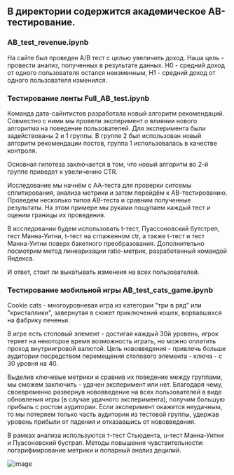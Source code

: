 ## В директории содержится академическое АВ-тестирование.

### AB_test_revenue.ipynb

На сайте был проведен А/В тест с целью увеличить доход. Наша цель - провести анализ, полученных в результате данных.
Н0 - средний доход от одного пользователя остался неизменным, Н1 - средний доход от одного пользователя изменился.

### Тестирование ленты Full_AB_test.ipynb

Команда дата-сайнтистов разработала новый алгоритм рекомендаций. Совместно с ними мы провели эксперимент о влиянии нового алгоритма на поведение пользователей. Для эксперимента были задействованы 2 и 1 группы. В группе 2 был использован новый алгоритм рекомендации постов, группа 1 использовалась в качестве контроля.

Основная гипотеза заключается в том, что новый алгоритм во 2-й группе приведет к увеличению CTR.

Исследование мы начнём с АА-теста для проверки ситсемы сплитирования, анализа метрики и затем перейдём к АВ-тестированию. Проведем несколько типов АВ-теста и сравним полученные результаты. На этом примере мы руками пощупаем каждый тест и оценим границы их проведения.

В исследовании будем использовать t-тест, Пуассоновский бутстреп, тест Манна-Уитни, t-тест на сглаженном ctr, а также t-тест и тест Манна-Уитни поверх бакетного преобразования. Дополнительно посмотрим метод линеаризации ratio-метрик, разработанный командой Яндекса.

И ответ, стоит ли выкатывать изменеия на всех пользователей.

### Тестирование мобильной игры AB_test_cats_game.ipynb

Cookie cats - многоуровневая игра из категории "три в ряд" или "кристаллики", завернутая в сюжет приключений кошек, ворвавшихся на фабрику печенья.

В игре есть стоповый элемент - достигая каждый 30й уровень, игрок теряет на некоторое время возможность играть, но можно оплатить проход внутриигровой валютой. Цель нововведения - привлечь больше аудитории посредством перемещения стопового элемента - ключа - с 30 уровня на 40.

Выделив ключевые метрики и сравнив их поведение между группами, мы сможем заключить - удачен эксперимент или нет. Благодаря чему, своевременно развернув нововведение на всех пользователей в виде обновления игры (в случае удачного эксперимента), получим большую прибыль с ростом аудитории. Если эксперимент окажется неудачным, то мы потеряем только часть аудитории из тестовой группы, удержав уровень прибыли от падения и отказавшись от нововведения.

В рамках анализа используются т-тест Стьюдента, u-тест Манна-Уитни и Пуасоновский бустрап. Методы повышения чувствительности: логарифмирование метрики и попарный анализ децилий.


![image](https://user-images.githubusercontent.com/94457858/195098432-62ed4392-3c77-421a-910c-11d8bd9bcfca.png)

